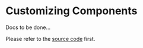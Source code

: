 # Customizing Components

Docs to be done...

Please refer to the [source code](https://github.com/weareoutman/plain-blog/blob/main/website/plain.config.js) first.
